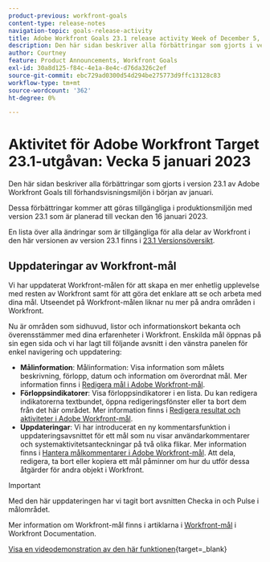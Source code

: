 ```yaml
---
product-previous: workfront-goals
content-type: release-notes
navigation-topic: goals-release-activity
title: Adobe Workfront Goals 23.1 release activity Week of December 5, 2023
description: Den här sidan beskriver alla förbättringar som gjorts i version 23.1 av Adobe Workfront Goals till förhandsvisningsmiljön. Dessa förbättringar kommer att göras tillgängliga i produktionsmiljön den 16 januari 2023.
author: Courtney
feature: Product Announcements, Workfront Goals
exl-id: 30a8d125-f84c-4e1a-8e4c-d76da326c2ef
source-git-commit: ebc729ad0300d54d294be275773d9ffc13128c83
workflow-type: tm+mt
source-wordcount: '362'
ht-degree: 0%

---
```


# Aktivitet för Adobe Workfront Target 23.1-utgåvan: Vecka 5 januari 2023

Den här sidan beskriver alla förbättringar som gjorts i version 23.1 av Adobe Workfront Goals till förhandsvisningsmiljön i början av januari.

Dessa förbättringar kommer att göras tillgängliga i produktionsmiljön med version 23.1 som är planerad till veckan den 16 januari 2023.

<!-- For a list of all changes available for Workfront Goals at this point in the 21.2 release cycle, see [Adobe Workfront Goals with the 21.2 release](../../../../product-announcements/product-releases/goals-release-activity/goals-21.2-release/goals-release-21-2.md). -->

En lista över alla ändringar som är tillgängliga för alla delar av Workfront i den här versionen av version 23.1 finns i [23.1 Versionsöversikt](/help/quicksilver/product-announcements/product-releases/23.1-release-activity/23-1-release-overview.md).

## Uppdateringar av Workfront-mål

Vi har uppdaterat Workfront-målen för att skapa en mer enhetlig upplevelse med resten av Workfront samt för att göra det enklare att se och arbeta med dina mål. Utseendet på Workfront-målen liknar nu mer på andra områden i Workfront.

Nu är områden som sidhuvud, listor och informationskort bekanta och överensstämmer med dina erfarenheter i Workfront.
Enskilda mål öppnas på sin egen sida och vi har lagt till följande avsnitt i den vänstra panelen för enkel navigering och uppdatering:

* **Målinformation**: Målinformation: Visa information som målets beskrivning, förlopp, datum och information om överordnat mål. Mer information finns i [Redigera mål i Adobe Workfront-mål](/help/quicksilver/workfront-goals/goal-management/edit-goals.md).
* **Förloppsindikatorer**: Visa förloppsindikatorer i en lista. Du kan redigera indikatorerna textbundet, öppna redigeringsfönster eller ta bort dem från det här området. Mer information finns i [Redigera resultat och aktiviteter i Adobe Workfront-mål](/help/quicksilver/workfront-goals/results-and-activities/edit-results-and-activities.md).
* **Uppdateringar**: Vi har introducerat en ny kommentarsfunktion i uppdateringsavsnittet för ett mål som nu visar användarkommentarer och systemaktivitetsanteckningar på två olika flikar. Mer information finns i [Hantera målkommentarer i Adobe Workfront-mål](/help/quicksilver/workfront-goals/goal-management/manage-goal-comments.md).
Att dela, redigera, ta bort eller kopiera ett mål påminner om hur du utför dessa åtgärder för andra objekt i Workfront.

>[!IMPORTANT]
>
>Med den här uppdateringen har vi tagit bort avsnitten Checka in och Pulse i målområdet.

Mer information om Workfront-mål finns i artiklarna i [Workfront-mål](/help/quicksilver/workfront-goals/workfront-goals.md) i Workfront Documentation.

[Visa en videodemonstration av den här funktionen](https://video.tv.adobe.com/v/3413327/){target=_blank}